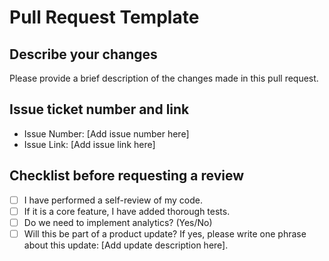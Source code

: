# Pull Request Template

## Describe your changes
Please provide a brief description of the changes made in this pull request.

## Issue ticket number and link
- Issue Number: [Add issue number here]
- Issue Link: [Add issue link here]

## Checklist before requesting a review
- [ ] I have performed a self-review of my code.
- [ ] If it is a core feature, I have added thorough tests.
- [ ] Do we need to implement analytics? (Yes/No)
- [ ] Will this be part of a product update? If yes, please write one phrase about this update: [Add update description here].

